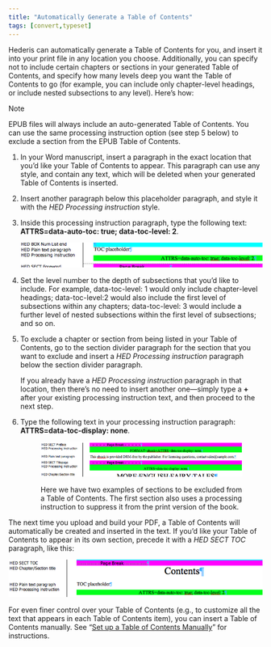 ```yaml
---
title: "Automatically Generate a Table of Contents"
tags: [convert,typeset]
---
```

 
<html><body><section data-type="chapter" class="hsecchapter" data-hederis-type="hsecchapter" id="autogen-a-toc" data-pi-attrs="id: autogen-a-toc; data-tags: convert,typeset;" role="doc-chapter" data-tags="convert,typeset" data-author-name=" " data-book-title=" " title="Automatically Generate a Table of Contents"><p class="hblkp" data-hederis-type="hblkp" id="pdNv0U8Zt">Hederis can automatically generate a Table of Contents for you, and insert it into your print file in any location you choose. Additionally, you can specify not to include certain chapters or sections in your generated Table of Contents, and specify how many levels deep you want the Table of Contents to go (for example, you can include only chapter-level headings, or include nested subsections to any level). Here&#8217;s how:</p><aside class="hwprbox box" data-hederis-type="hwprbox" id="pJXfv81v6" data-type="sidebar"><p class="hblktype" data-hederis-type="hblktype" id="pGP8UbNOJ">Note</p><p class="hblkp" data-hederis-type="hblkp" id="paWhqoVhw">EPUB files will always include an auto-generated Table of Contents. You can use the same processing instruction option (see step 5 below) to exclude a section from the EPUB Table of Contents.</p></aside><ol class="hwprnumlist" data-hederis-type="hwprnumlist" id="pCuZpi6Jm"><li class="hblkoli" data-hederis-type="hblkoli" id="lip3npVvBz"><p class="hblkoli" data-hederis-type="hblklip" id="pLm6Zzs3V">In your Word manuscript, insert a paragraph in the exact location that you&#8217;d like your Table of Contents to appear. This paragraph can use any style, and contain any text, which will be deleted when your generated Table of Contents is inserted.</p></li><li class="hblkoli" data-hederis-type="hblkoli" id="lioSg32WvO"><p class="hblkoli" data-hederis-type="hblklip" id="pinsDujkz">Insert another paragraph below this placeholder paragraph, and style it with the <em data-hederis-type="hspanem" id="pOBbW2gJ8">HED Processing instruction</em> style.</p></li><li class="hblkoli" data-hederis-type="hblkoli" id="likAWrwW3p"><p class="hblkoli" data-hederis-type="hblklip" id="pI37AX99s">Inside this processing instruction paragraph, type the following text: <strong data-hederis-type="hspanstrong" id="poXzeC9Bp">ATTRS=data-auto-toc: true; data-toc-level: 2</strong>. </p><img data-hederis-type="hblkimg" class="hblkimg" id="pSr29eNDF" src="/images/tocplaceholder.png" data-img-src="/images/tocplaceholder.png"/></li><li class="hblkoli" data-hederis-type="hblkoli" id="lix9IMoYC2"><p class="hblkoli" data-hederis-type="hblklip" id="pSIAcE6OY">Set the level number to the depth of subsections that you&#8217;d like to include. For example, data-toc-level: 1 would only include chapter-level headings; data-toc-level:2 would also include the first level of subsections within any chapters; data-toc-level: 3 would include a further level of nested subsections within the first level of subsections; and so on.</p></li><li class="hblkoli" data-hederis-type="hblkoli" id="liwoWIxPdv"><p class="hblkoli" data-hederis-type="hblklip" id="p5XXDaueB">To exclude a chapter or section from being listed in your Table of Contents, go to the section divider paragraph for the section that you want to exclude and insert a <em class="hspanem" data-hederis-type="hspanem" id="pgqNmZk2h">HED Processing instruction</em> paragraph below the section divider paragraph. </p><p class="hblklicont" data-hederis-type="hblklicont" id="p9LWdfKIK">If you already have a <em class="hspanem" data-hederis-type="hspanem" id="pEEjHVmmA">HED Processing instruction</em> paragraph in that location, then there&#8217;s no need to insert another one&#8212;simply type a <strong class="hspanstrong" data-hederis-type="hspanstrong" id="pzU8i0f4q">+</strong> after your existing processing instruction text, and then proceed to the next step.</p></li><li class="hblkoli" data-hederis-type="hblkoli" id="liY2cnmdMU"><p class="hblkoli" data-hederis-type="hblklip" id="p6Hftqyb1">Type the following text in your processing instruction paragraph: <strong class="hspanstrong" data-hederis-type="hspanstrong" id="psXqhdQFS">ATTRS=data-toc-display: none</strong>.</p><figure class="hwprfig" data-hederis-type="hwprfig" id="prKJqBxP8"><img data-hederis-type="hblkimg" class="hblkimg" id="pI7H0yf0n" src="/images/tocexclude.png" data-img-src="/images/tocexclude.png"/><p class="hblkcaption" data-hederis-type="hblkcaption" id="pWRE7qVPe">Here we have two examples of sections to be excluded from a Table of Contents. The first section also uses a processing instruction to suppress it from the print version of the book.</p></figure></li></ol><p class="hblkp" data-hederis-type="hblkp" id="pNZ9iXCxA">The next time you upload and build your PDF, a Table of Contents will automatically be created and inserted in the text. If you&#8217;d like your Table of Contents to appear in its own section, precede it with a <em class="hspanem" data-hederis-type="hspanem" id="prMhvKw5a">HED SECT TOC</em> paragraph, like this:</p><img data-hederis-type="hblkimg" class="hblkimg" id="p5mEtG00o" src="/images/tocsection.png" data-img-src="/images/tocsection.png"/><p class="hblkp" data-hederis-type="hblkp" id="pQsyJDfhi">For even finer control over your Table of Contents (e.g., to customize all the text that appears in each Table of Contents item), you can insert a Table of Contents manually. See &#8220;<a href="{% link _docs/setup-a-toc.md %}" class="hspana" data-hederis-type="hspana" id="pCLmZ2Zn7">Set up a Table of Contents Manually</a>&#8221; for instructions.</p></section></body></html>
